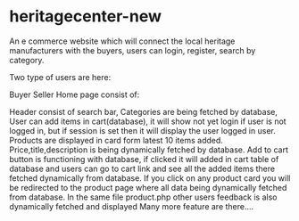 # heritagecenter-new
An e commerce website which will connect the local heritage manufacturers with the buyers, users can login, register, search by category.

Two type of users are here:

Buyer
Seller
Home page consist of:

Header consist of search bar, Categories are being fetched by database, User can add items in cart(database), it will show not yet login if user is not logged in, but if session is set then it will display the user logged in user.
Products are displayed in card form latest 10 items added. Price,title,description is being dynamically fetched by database.
Add to cart button is functioning with database, if clicked it will added in cart table of database and users can go to cart link and see all the added items there fetched dynamically from database.
If you click on any product card you will be redirected to the product page where all data being dynamically fetched from database.
In the same file product.php other users feedback is also dynamically fetched and displayed
Many more feature are there....
